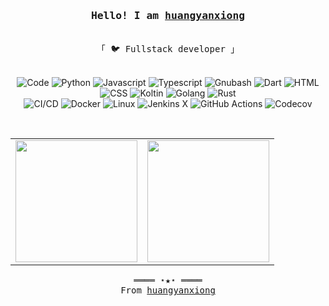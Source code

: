 <h3 align="center"><samp>Hello! I am <b><a rel="nofollow noopener noreferrer" target="_blank" href="https://www.myfreax.com">huangyanxiong</a></b></samp></h3>
<p align="center"><br>
  <samp>
    「 🐦 Fullstack developer  」<br>
  </samp>
</p>
<p align="center">
    <br>
     <img alt="Code" src="https://img.shields.io/badge/-Code-000000?style=flat&logo=Plex&logoColor=white">
     <img alt="Python" src="https://img.shields.io/badge/-Python-3776AB?style=flat&logo=Python&logoColor=white">
     <img alt="Javascript" src="https://img.shields.io/badge/-Javascript-F7DF1E?style=flat&logo=Javascript&logoColor=black">
     <img alt="Typescript" src="https://img.shields.io/badge/-TypeScript-3178c6?style=flat&logo=TypeScript&logoColor=white">
     <img alt="Gnubash" src="https://img.shields.io/badge/-Gnu%20Bash-4EAA25?style=flat&logo=Gnu%20bash&logoColor=white">
     <img alt="Dart" src="https://img.shields.io/badge/-Dart-0175C2?style=flat&logo=dart&logoColor=white">
     <img alt="HTML" src="https://img.shields.io/badge/-HTML5-E34F26?style=flat&logo=html5&logoColor=white">
     <img alt="CSS" src="https://img.shields.io/badge/-CSS-1572B6?style=flat&logo=css3&logoColor=white">
     <img alt="Koltin" src="https://img.shields.io/badge/-Koltin-27282c?style=flat&logo=kotlin&logoColor=#7f52ff">
     <img alt="Golang" src="https://img.shields.io/badge/-Golang-bfeaf4?style=flat&logo=go">
     <img alt="Rust" src="https://img.shields.io/badge/-Rust-dea584?style=flat&logo=rust">
  
  
 <br>
    <img alt="CI/CD" src="https://img.shields.io/badge/-CI/CD-31A8FF?style=flat&logo=Plex&logoColor=white">
    <img alt="Docker" src="https://img.shields.io/badge/-Docker-2496ED?style=flat&logo=Docker&logoColor=white">
    <img alt="Linux" src="https://img.shields.io/badge/-Linux-FCC624?style=flat&logo=Linux&logoColor=black">
    <img alt="Jenkins X" src="https://img.shields.io/badge/-Jenkins%20X-73C3D5?style=flat&logo=Jenkins%20X&logoColor=black">
    <img alt="GitHub Actions" src="https://img.shields.io/badge/-GitHub%20Actions-2088FF?style=flat&logo=GitHub%20Actions&logoColor=white">
    <img alt="Codecov" src="https://img.shields.io/badge/-Codecov-F01F7A?style=flat&logo=Codecov&logoColor=white">
 </p>
<br>
<p align="center">
  <table >
      <tbody>
          <tr>
            <td align="center"><img height="195" src="https://github-readme-stats.vercel.app/api?username=myfreax&show_icons=true&&theme=react"></td>
            <td align="center"><img height="195" src="https://github-readme-stats.vercel.app/api/top-langs/?username=myfreax&layout=compact"></td>
          </tr>
      </tbody>
  </table> 
</p>
<samp>
  <p align="center">
    ════ ⋆★⋆ ════<br>
    From <a href="https://www.myfreax.com">huangyanxiong</a>
  </p>
</samp>
